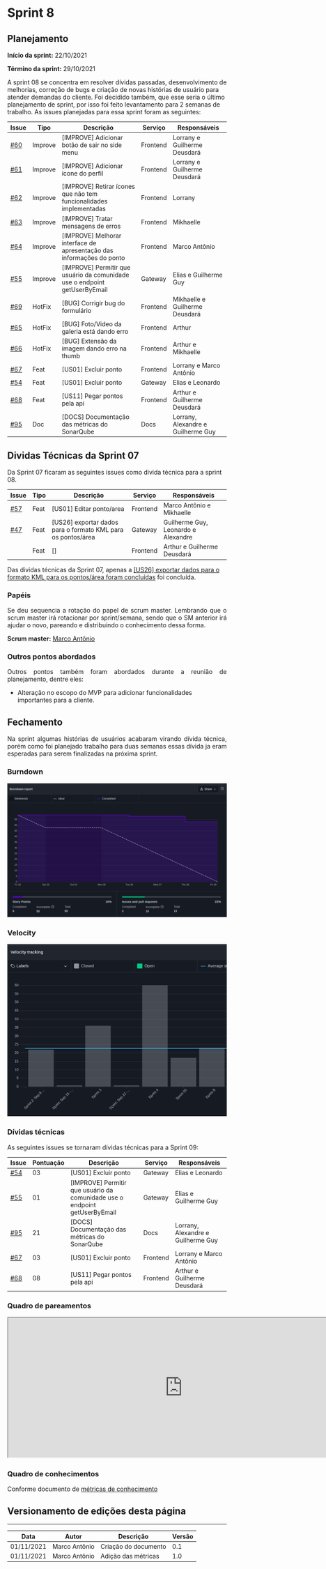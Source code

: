 # Sprint 8

## Planejamento

__Início da sprint:__ 22/10/2021

__Término da sprint:__ 29/10/2021

A sprint 08 se concentra em resolver dívidas passadas, desenvolvimento de melhorias, correção de bugs e criação de novas histórias de usuário para atender demandas do cliente. Foi decidido também, que esse seria o último planejamento de sprint, por isso foi feito levantamento para 2 semanas de trabalho. As issues planejadas para essa sprint foram as seguintes:

| Issue | Tipo | Descrição | Serviço | Responsáveis |
| ----- | ---- | --------- | ------- | ------------ |
| [#60](https://github.com/fga-eps-mds/2021.1-Cartografia-social-front/issues/60) | Improve | [IMPROVE] Adicionar botão de sair no side menu |  Frontend  | Lorrany e Guilherme Deusdará   |
| [#61](https://github.com/fga-eps-mds/2021.1-Cartografia-social-front/issues/61) | Improve | [IMPROVE] Adicionar ícone do perfil |  Frontend  | Lorrany e Guilherme Deusdará   |
| [#62](https://github.com/fga-eps-mds/2021.1-Cartografia-social-front/issues/62) | Improve | [IMPROVE] Retirar ícones que não tem funcionalidades implementadas |  Frontend  | Lorrany                        |
| [#63](https://github.com/fga-eps-mds/2021.1-Cartografia-social-front/issues/63) | Improve | [IMPROVE] Tratar mensagens de erros |  Frontend  | Mikhaelle                      |
| [#64](https://github.com/fga-eps-mds/2021.1-Cartografia-social-front/issues/64) | Improve | [IMPROVE] Melhorar interface de apresentação das informações do ponto |  Frontend  | Marco Antônio                  |
| [#55](https://github.com/fga-eps-mds/2021.1-Cartografia-social-api-gateway/issues/55) | Improve | [IMPROVE] Permitir que usuário da comunidade use o endpoint getUserByEmail |  Gateway   | Elias e Guilherme Guy          |
| [#69](https://github.com/fga-eps-mds/2021.1-Cartografia-social-front/issues/69) | HotFix  | [BUG] Corrigir bug do formulário |  Frontend  | Mikhaelle e Guilherme Deusdará |
| [#65](https://github.com/fga-eps-mds/2021.1-Cartografia-social-front/issues/65) | HotFix  | [BUG] Foto/Video da galeria está dando erro |  Frontend  | Arthur                         |
| [#66](https://github.com/fga-eps-mds/2021.1-Cartografia-social-front/issues/66) | HotFix  | [BUG] Extensão da imagem dando erro na thumb |  Frontend  | Arthur e Mikhaelle             |
| [#67](https://github.com/fga-eps-mds/2021.1-Cartografia-social-front/issues/67) | Feat    | [US01] Excluir ponto |  Frontend  | Lorrany e Marco Antônio        |
| [#54](https://github.com/fga-eps-mds/2021.1-Cartografia-social-api-gateway/issues/54) | Feat    | [US01] Excluir ponto |  Gateway   | Elias e Leonardo               |
| [#68](https://github.com/fga-eps-mds/2021.1-Cartografia-social-front/issues/68) | Feat    | [US11] Pegar pontos pela api |  Frontend  | Arthur e Guilherme Deusdará    |
| [#95](https://github.com/fga-eps-mds/2021.1-Cartografia-social-docs/issues/95) | Doc    | [DOCS] Documentação das métricas do SonarQube |  Docs  | Lorrany, Alexandre e Guilherme Guy    |

## Dividas Técnicas da Sprint 07

Da Sprint 07 ficaram as seguintes issues como divida técnica para a sprint 08.

| Issue | Tipo | Descrição | Serviço | Responsáveis |
| ----- | ---- | --------- | ------- | ------------ |
| [#57](https://github.com/fga-eps-mds/2021.1-Cartografia-social-front/issues/57) | Feat   | [US01] Editar ponto/area    | Frontend  | Marco Antônio e Mikhaelle       |
| [#47](https://github.com/fga-eps-mds/2021.1-Cartografia-social-api-gateway/issues/47) | Feat   | [US26] exportar dados para o formato KML para os pontos/área    | Gateway   | Guilherme Guy, Leonardo e Alexandre       |
| []() | Feat   | []                              | Frontend | Arthur e Guilherme Deusdará       |

Das dividas técnicas da Sprint 07, apenas a [[US26] exportar dados para o formato KML para os pontos/área foram concluídas]() foi concluída.



### Papéis

<p align="justify"> Se deu sequencia a rotação do papel de scrum master. Lembrando que o scrum master irá rotacionar por sprint/semana, sendo que o SM anterior irá ajudar o novo, pareando e distribuindo o conhecimento dessa forma.

__Scrum master:__ [Marco Antônio](https://github.com/markinlimac)

### Outros pontos abordados

<p align="justify"> Outros pontos também foram abordados durante a reunião de planejamento, dentre eles:

- Alteração no escopo do MVP para adicionar funcionalidades importantes para a cliente.


## Fechamento

<p align="justify"> Na sprint algumas histórias de usuários acabaram virando dívida técnica, porém como foi planejado trabalho para duas semanas essas dívida ja eram esperadas para serem finalizadas na próxima sprint.

### Burndown

![](../assets/sprints/sprint_08_burndown.png)


### Velocity

![](../assets/sprints/sprint_08_velocity.png)


### Dívidas técnicas

As seguintes issues se tornaram dívidas técnicas para a Sprint 09:

| Issue | Pontuação | Descrição | Serviço | Responsáveis |
| ----- | --------- | --------- | ------- | ------------ |
| [#54](https://github.com/fga-eps-mds/2021.1-Cartografia-social-api-gateway/issues/54) | 03   | [US01] Excluir ponto | Gateway   | Elias e Leonardo     |
| [#55](https://github.com/fga-eps-mds/2021.1-Cartografia-social-api-gateway/issues/55) | 01 | [IMPROVE] Permitir que usuário da comunidade use o endpoint getUserByEmail |  Gateway   | Elias e Guilherme Guy          |
| [#95](https://github.com/fga-eps-mds/2021.1-Cartografia-social-docs/issues/95) | 21    | [DOCS] Documentação das métricas do SonarQube |  Docs  | Lorrany, Alexandre e Guilherme Guy    |
| [#67](https://github.com/fga-eps-mds/2021.1-Cartografia-social-front/issues/67) | 03    | [US01] Excluir ponto |  Frontend  | Lorrany e Marco Antônio        |
| [#68](https://github.com/fga-eps-mds/2021.1-Cartografia-social-front/issues/68) | 08    | [US11] Pegar pontos pela api |  Frontend  | Arthur e Guilherme Deusdará    |



### Quadro de pareamentos

<iframe width="800" height="320" src="https://docs.google.com/spreadsheets/d/e/2PACX-1vTLHE3O8zIRwIz41POb4DXlbyhoVHY9R9vC0wSL-60NMeFVH0Fk0wqUV2v8AgRGTokYaZmwunInbF3m/pubhtml?gid=215824160&amp;single=true&amp;widget=true&amp;headers=false"></iframe>

### Quadro de conhecimentos

Conforme documento de [métricas de conhecimento](./metricas/quadro-de-conhecimentos)


## Versionamento de edições desta página
---

| Data       | Autor         | Descrição                | Versão |
| ---------- | ------------- | ------------------------ | ------ |
| 01/11/2021 | Marco Antônio | Criação do documento     | 0.1    |
| 01/11/2021 | Marco Antônio | Adição das métricas      | 1.0    |
